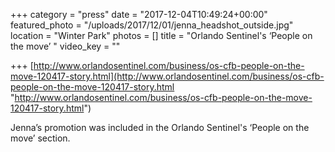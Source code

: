 +++
category = "press"
date = "2017-12-04T10:49:24+00:00"
featured_photo = "/uploads/2017/12/01/jenna_headshot_outside.jpg"
location = "Winter Park"
photos = []
title = "Orlando Sentinel's ‘People on the move’ "
video_key = ""

+++
[http://www.orlandosentinel.com/business/os-cfb-people-on-the-move-120417-story.html](http://www.orlandosentinel.com/business/os-cfb-people-on-the-move-120417-story.html "http://www.orlandosentinel.com/business/os-cfb-people-on-the-move-120417-story.html")

Jenna’s promotion was included in the Orlando Sentinel's ‘People on the move’ section.